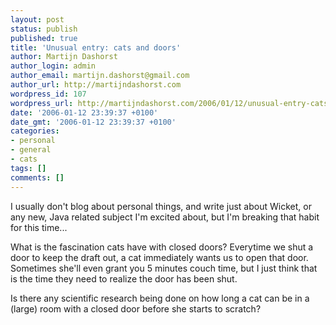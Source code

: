 ```yaml
---
layout: post
status: publish
published: true
title: 'Unusual entry: cats and doors'
author: Martijn Dashorst
author_login: admin
author_email: martijn.dashorst@gmail.com
author_url: http://martijndashorst.com
wordpress_id: 107
wordpress_url: http://martijndashorst.com/2006/01/12/unusual-entry-cats-and-doors/
date: '2006-01-12 23:39:37 +0100'
date_gmt: '2006-01-12 23:39:37 +0100'
categories:
- personal
- general
- cats
tags: []
comments: []
---
```

<p>I usually don't blog about personal things, and write just about Wicket, or any new, Java related subject I'm excited about, but I'm breaking that habit for this time...</p>
<p>What is the fascination cats have with closed doors? Everytime we shut a door to keep the draft out, a cat immediately wants us to open that door. Sometimes she'll even grant you 5 minutes couch time, but I just think that is the time they need to realize the door has been shut.</p>
<p>Is there any scientific research being done on how long a cat can be in a (large) room with a closed door before she starts to scratch?</p>
